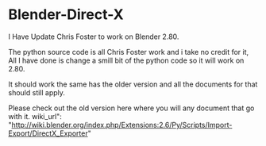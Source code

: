 # Blender-Direct-X
I Have Update Chris Foster to work on Blender 2.80. 

The python source code is all Chris Foster work and i take no credit for it, All I have done is change a smill bit of the python code so it will work on 2.80.

It should work the same has the older version and all the documents for that should still apply.

Please check out the old version here where you will any document that go with it. 
wiki_url": "http://wiki.blender.org/index.php/Extensions:2.6/Py/Scripts/Import-Export/DirectX_Exporter"